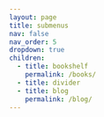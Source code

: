 ```yaml
---
layout: page
title: submenus
nav: false
nav_order: 5
dropdown: true
children:
  - title: bookshelf
    permalink: /books/
  - title: divider
  - title: blog
    permalink: /blog/
---
```

